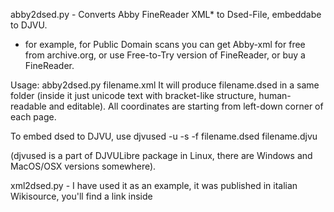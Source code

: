 abby2dsed.py - Converts Abby FineReader XML* to Dsed-File, embeddabe to DJVU.
* for example, for Public Domain scans you can get Abby-xml for free from archive.org, or use Free-to-Try version of FineReader, or buy a FineReader.

Usage:
  abby2dsed.py filename.xml
It will produce filename.dsed in a same folder (inside it just unicode text with bracket-like structure, human-readable and editable).
All coordinates are starting from left-down corner of each page.

To embed dsed to DJVU, use
  djvused -u -s -f filename.dsed filename.djvu

(djvused is a part of DJVULibre package in Linux, there are Windows and MacOS/OSX versions somewhere).

xml2dsed.py - I have used it as an example, it was published in italian Wikisource, you'll find a link inside
